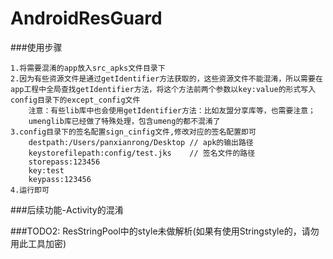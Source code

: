 # AndroidResGuard

###使用步骤

	1.将需要混淆的app放入src_apks文件目录下  
	2.因为有些资源文件是通过getIdentifier方法获取的，这些资源文件不能混淆，所以需要在app工程中全局查找getIdentifier方法，将这个方法前两个参数以key:value的形式写入config目录下的except_config文件  
		注意：有些lib库中也会使用getIdentifier方法：比如友盟分享库等，也需要注意；  
		umenglib库已经做了特殊处理，包含umeng的都不混淆了  
	3.config目录下的签名配置sign_cinfig文件,修改对应的签名配置即可
		destpath:/Users/panxianrong/Desktop // apk的输出路径
		keystorefilepath:config/test.jks	// 签名文件的路径
		storepass:123456
		key:test
		keypass:123456
	4.运行即可 
	
###后续功能-Activity的混淆	

	
###TODO2:
	ResStringPool中的style未做解析(如果有使用Stringstyle的，请勿用此工具加密)


